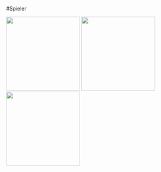 #Spieler
>
>
<a href="http://www.gruppe-w.de/bauleitung/?display=Archiv/Spieler/Gruppenteleport">
<img src="https://raw.githubusercontent.com/Mezilsa/Bilder/master/Spieler/Gruppenteleport/Bilder/Gruppenteleport.jpg" width="200"></a> 
<a href="http://www.gruppe-w.de/bauleitung/?display=Archiv/Spieler/Loadouts">
<img src="https://raw.githubusercontent.com/Mezilsa/Bilder/master/Spieler/Loadouts/Loadouts.jpg" width="200"></a>
<a href="http://www.gruppe-w.de/bauleitung/?display=Archiv/Spieler/Kamera">
<img src="https://raw.githubusercontent.com/Mezilsa/Bilder/master/Spieler/camera.jpg" width="200"></a>
